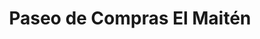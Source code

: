 ---
title: "Paseo de Compras El Maitén"
url: /san-martin-de-los-andes/paseo-de-compras-el-maiten/
shop: Einkaufszentrum
---